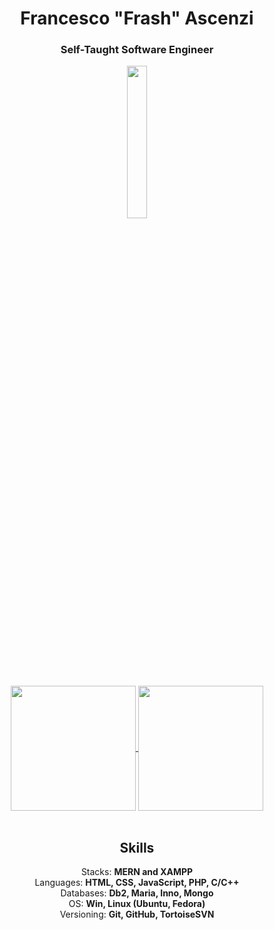<div align="center">

# Francesco "Frash" Ascenzi
### Self-Taught Software Engineer

</div>

<div align="center">
<img src="https://media3.giphy.com/media/v1.Y2lkPTc5MGI3NjExcGh2eHZmc3oyZnZybHE5cjVnMzU3MDNqMXF2c3p5dXlhenk0OHU1YiZlcD12MV9pbnRlcm5hbF9naWZfYnlfaWQmY3Q9cw/iJsjsm6dhNPiQBvztq/giphy.gif" style="display: block; margin: 0 auto; heigth: auto; width: 25%" align="center">
</div>
<br>

<div align="center">

<a href="https://github.com/anuraghazra/convoychat">
  <img height=200 align="center" src="https://github-readme-stats.vercel.app/api/top-langs/?username=francesco-ascenzi&langs_count=8&card_width=220" />
</a>
<a href="https://github.com/anuraghazra/github-readme-stats">
  <img height=200 align="center" src="https://github-readme-stats.vercel.app/api?username=francesco-ascenzi" />
</a>
</div>
<br>

<div align="center">
  
## Skills  
Stacks: **MERN and XAMPP**  
Languages: **HTML, CSS, JavaScript, PHP, C/C++**  
Databases: **Db2, Maria, Inno, Mongo**  
OS: **Win, Linux (Ubuntu, Fedora)**  
Versioning: **Git, GitHub, TortoiseSVN**
</div>
